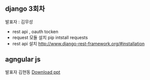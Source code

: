 ## django 3회차
발표자 : 김무성
- rest api , oauth tocken
- request 모듈 설치  pip intstall requests
- rest api 설치 http://www.django-rest-framework.org/#installation

## agngular js
발표자 김현동
[Download ppt](http://biopy.github.io/doc/part2/AngularJS.pdf)


